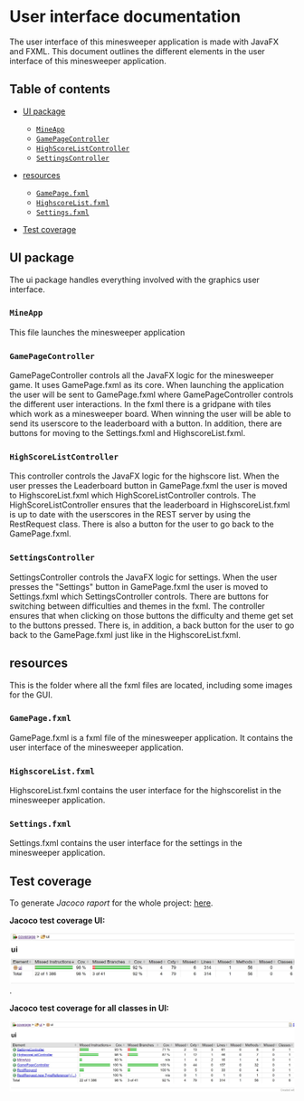 # User interface documentation

The user interface of this minesweeper application is made with JavaFX and FXML. This
document outlines the different elements in the user interface of this minesweeper application.

## Table of contents

- [UI package](#ui-package)
  - [`MineApp`](#mineapp)
  - [`GamePageController`](#gamepagecontroller)
  - [`HighScoreListController`](#highscorelistcontroller)
  - [`SettingsController`](#settingscontroller)
- [resources](#resources)

  - [`GamePage.fxml`](#gamepagefxml)
  - [`HighscoreList.fxml`](#highscorelistfxml)
  - [`Settings.fxml`](#settingsfxml)

- [Test coverage](#test-coverage)

## UI package

The ui package handles everything involved with the graphics user interface.

### `MineApp`

This file launches the minesweeper application

### `GamePageController`

GamePageController controls all the JavaFX logic for the minesweeper game. It uses GamePage.fxml as its core. When launching the application the user will be sent to GamePage.fxml where GamePageController controls the different user interactions. In the fxml there is a gridpane with tiles which work as a minesweeper board. When winning the user will be able to send its userscore to the leaderboard with a button. In addition, there are buttons for moving to the Settings.fxml and HighscoreList.fxml.

### `HighScoreListController`

This controller controls the JavaFX logic for the highscore list. When the user presses the Leaderboard button in GamePage.fxml the user is moved to HighscoreList.fxml which HighScoreListController controls. The HighScoreListController ensures that the leaderboard in HighscoreList.fxml is up to date with the userscores in the REST server by using the RestRequest class. There is also a button for the user to go back to the GamePage.fxml.

### `SettingsController`

SettingsController controls the JavaFX logic for settings. When the user presses the "Settings" button in GamePage.fxml the user is moved to Settings.fxml which SettingsController controls. There are buttons for switching between difficulties and themes in the fxml. The controller ensures that when clicking on those buttons the difficulty and theme get set to the buttons pressed. There is, in addition, a back button for the user to go back to the GamePage.fxml just like in the HighscoreList.fxml.

## resources

This is the folder where all the fxml files are located, including some images for the GUI.

### `GamePage.fxml`

GamePage.fxml is a fxml file of the minesweeper application. It contains the user interface of the minesweeper application.

### `HighscoreList.fxml`

HighscoreList.fxml contains the user interface for the highscorelist in the minesweeper application.

### `Settings.fxml`

Settings.fxml contains the user interface for the settings in the minesweeper application.

## Test coverage

To generate _Jacoco raport_ for the whole project: [here](../coverage/README.md#generate-coverage-raport-🧪).

**Jacoco test coverage UI:**

![ui report](../../pictures/jacoco_reports/ui-report.jpg).

**Jacoco test coverage for all classes in UI:**

![ui report classes](../../pictures/jacoco_reports/ui-report-classes.jpg)
